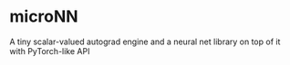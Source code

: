 # microNN
A tiny scalar-valued autograd engine and a neural net library on top of it with PyTorch-like API
